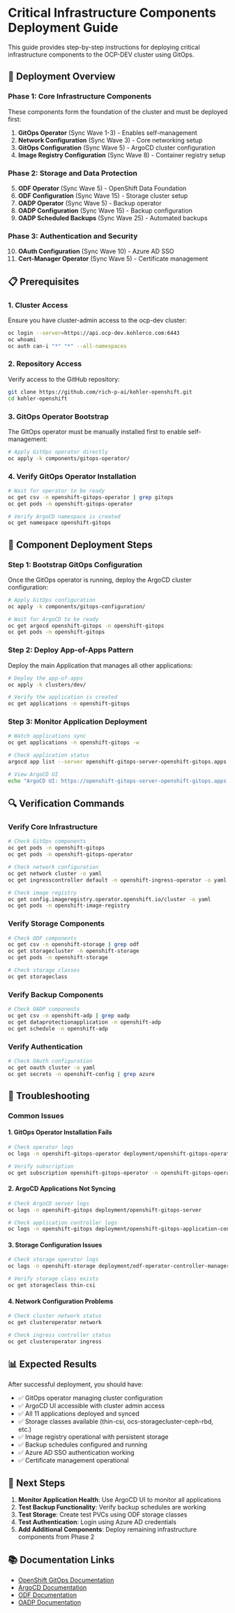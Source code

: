 # Critical Infrastructure Components Deployment Guide

This guide provides step-by-step instructions for deploying critical infrastructure components to the OCP-DEV cluster using GitOps.

## 🚀 Deployment Overview

### Phase 1: Core Infrastructure Components
These components form the foundation of the cluster and must be deployed first:

1. **GitOps Operator** (Sync Wave 1-3) - Enables self-management
2. **Network Configuration** (Sync Wave 3) - Core networking setup  
3. **GitOps Configuration** (Sync Wave 5) - ArgoCD cluster configuration
4. **Image Registry Configuration** (Sync Wave 8) - Container registry setup

### Phase 2: Storage and Data Protection  
5. **ODF Operator** (Sync Wave 5) - OpenShift Data Foundation
6. **ODF Configuration** (Sync Wave 15) - Storage cluster setup
7. **OADP Operator** (Sync Wave 5) - Backup operator
8. **OADP Configuration** (Sync Wave 15) - Backup configuration
9. **OADP Scheduled Backups** (Sync Wave 25) - Automated backups

### Phase 3: Authentication and Security
10. **OAuth Configuration** (Sync Wave 10) - Azure AD SSO
11. **Cert-Manager Operator** (Sync Wave 5) - Certificate management

## 📋 Prerequisites

### 1. Cluster Access
Ensure you have cluster-admin access to the ocp-dev cluster:
```bash
oc login --server=https://api.ocp-dev.kohlerco.com:6443
oc whoami
oc auth can-i "*" "*" --all-namespaces
```

### 2. Repository Access
Verify access to the GitHub repository:
```bash
git clone https://github.com/rich-p-ai/kohler-openshift.git
cd kohler-openshift
```

### 3. GitOps Operator Bootstrap
The GitOps operator must be manually installed first to enable self-management:
```bash
# Apply GitOps operator directly
oc apply -k components/gitops-operator/
```

### 4. Verify GitOps Operator Installation
```bash
# Wait for operator to be ready
oc get csv -n openshift-gitops-operator | grep gitops
oc get pods -n openshift-gitops-operator

# Verify ArgoCD namespace is created
oc get namespace openshift-gitops
```

## 🔧 Component Deployment Steps

### Step 1: Bootstrap GitOps Configuration
Once the GitOps operator is running, deploy the ArgoCD cluster configuration:
```bash
# Apply GitOps configuration
oc apply -k components/gitops-configuration/

# Wait for ArgoCD to be ready
oc get argocd openshift-gitops -n openshift-gitops
oc get pods -n openshift-gitops
```

### Step 2: Deploy App-of-Apps Pattern
Deploy the main Application that manages all other applications:
```bash
# Deploy the app-of-apps
oc apply -k clusters/dev/

# Verify the application is created
oc get applications -n openshift-gitops
```

### Step 3: Monitor Application Deployment
```bash
# Watch applications sync
oc get applications -n openshift-gitops -w

# Check application status
argocd app list --server openshift-gitops-server-openshift-gitops.apps.ocp-dev.kohlerco.com

# View ArgoCD UI
echo "ArgoCD UI: https://openshift-gitops-server-openshift-gitops.apps.ocp-dev.kohlerco.com"
```

## 🔍 Verification Commands

### Verify Core Infrastructure
```bash
# Check GitOps components
oc get pods -n openshift-gitops
oc get pods -n openshift-gitops-operator

# Check network configuration
oc get network cluster -o yaml
oc get ingresscontroller default -n openshift-ingress-operator -o yaml

# Check image registry
oc get config.imageregistry.operator.openshift.io/cluster -o yaml
oc get pods -n openshift-image-registry
```

### Verify Storage Components
```bash
# Check ODF components
oc get csv -n openshift-storage | grep odf
oc get storagecluster -n openshift-storage
oc get pods -n openshift-storage

# Check storage classes
oc get storageclass
```

### Verify Backup Components
```bash
# Check OADP components
oc get csv -n openshift-adp | grep oadp
oc get dataprotectionapplication -n openshift-adp
oc get schedule -n openshift-adp
```

### Verify Authentication
```bash
# Check OAuth configuration
oc get oauth cluster -o yaml
oc get secrets -n openshift-config | grep azure
```

## 🚨 Troubleshooting

### Common Issues

#### 1. GitOps Operator Installation Fails
```bash
# Check operator logs
oc logs -n openshift-gitops-operator deployment/openshift-gitops-operator-controller-manager

# Verify subscription
oc get subscription openshift-gitops-operator -n openshift-gitops-operator -o yaml
```

#### 2. ArgoCD Applications Not Syncing
```bash
# Check ArgoCD server logs
oc logs -n openshift-gitops deployment/openshift-gitops-server

# Check application controller logs
oc logs -n openshift-gitops deployment/openshift-gitops-application-controller
```

#### 3. Storage Configuration Issues
```bash
# Check storage operator logs
oc logs -n openshift-storage deployment/odf-operator-controller-manager

# Verify storage class exists
oc get storageclass thin-csi
```

#### 4. Network Configuration Problems
```bash
# Check cluster network status
oc get clusteroperator network

# Check ingress controller status
oc get clusteroperator ingress
```

## 📊 Expected Results

After successful deployment, you should have:
- ✅ GitOps operator managing cluster configuration
- ✅ ArgoCD UI accessible with cluster admin access
- ✅ All 11 applications deployed and synced
- ✅ Storage classes available (thin-csi, ocs-storagecluster-ceph-rbd, etc.)
- ✅ Image registry operational with persistent storage
- ✅ Backup schedules configured and running
- ✅ Azure AD SSO authentication working
- ✅ Certificate management operational

## 🔄 Next Steps

1. **Monitor Application Health**: Use ArgoCD UI to monitor all applications
2. **Test Backup Functionality**: Verify backup schedules are working
3. **Test Storage**: Create test PVCs using ODF storage classes
4. **Test Authentication**: Login using Azure AD credentials
5. **Add Additional Components**: Deploy remaining infrastructure components from Phase 2

## 📚 Documentation Links

- [OpenShift GitOps Documentation](https://docs.openshift.com/container-platform/4.16/cicd/gitops/understanding-openshift-gitops.html)
- [ArgoCD Documentation](https://argo-cd.readthedocs.io/)
- [ODF Documentation](https://docs.openshift.com/container-platform/4.16/storage/persistent_storage/persistent_storage_ocs.html)
- [OADP Documentation](https://docs.openshift.com/container-platform/4.16/backup_and_restore/application_backup_and_restore/oadp-features-plugins.html)
